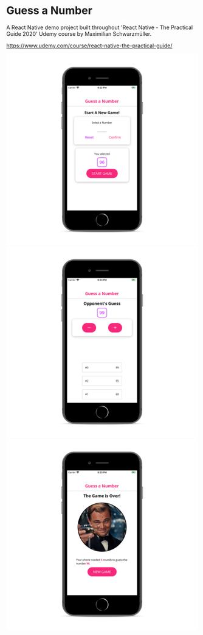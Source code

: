 # Guess a Number
A React Native demo project built throughout 'React Native - The Practical Guide 2020' Udemy course by Maximilian Schwarzmüller.

https://www.udemy.com/course/react-native-the-practical-guide/

![GameStart](assets/screenshots/game-start.png) ![Game](assets/screenshots/game.png) ![GameOver](assets/screenshots/game-over.png)
